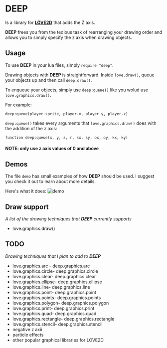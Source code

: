 # DEEP
Is a library for [**LÖVE2D**](https://love2d.org) that adds the Z axis.

**DEEP** frees you from the tedious task of rearranging your drawing order and allows you
to simply specify the z axis when drawing objects.


## Usage
To use **DEEP** in your lua files, simply `require "deep"`.

Drawing objects with **DEEP** is straightforward. Inside `love.draw()`, queue your objects up and then call `deep:draw()`.

To enqueue your objects, simply use `deep:queue()` like you wolud use `love.graphics.draw()`. 

For example:

`
deep:queue(player.sprite, player.x, player.y, player.z)
`


`deep:queue()` takes every arguments that `love.graphics.draw()` does with the addition of the z axis:

`
function deep:queue(x, y, z, r, sx, sy, ox, oy, kx, ky)
`

#### NOTE: only use z axis values of 0 and above

## Demos
The file `demo` has small examples of how **DEEP** should be used. I suggest you check it out to learn about more details.

Here's what it does:
![demo](https://i.imgur.com/IhQOFcZ.gif)


## Draw support
*A list of the drawing techniques that **DEEP** currently supports*

* love.graphics.draw()


## TODO
*Drawing techniques that I plan to add to **DEEP*** 
* love.graphics.arc - deep.graphics.arc
* love.graphics.circle- deep.graphics.circle
* love.graphics.clear- deep.graphics.clear
* love.graphics.ellipse- deep.graphics.ellipse
* love.graphics.line- deep.graphics.line
* love.graphics.point- deep.graphics.point
* love.graphics.points- deep.graphics.points
* love.graphics.polygon- deep.graphics.polygon
* love.graphics.print- deep.graphics.print
* love.graphics.quad- deep.graphics.quad
* love.graphics.rectangle- deep.graphics.rectangle
* love.graphics.stencil- deep.graphics.stencil
* negative z axii
* particle effects
* other popular graphical libraries for LOVE2D

